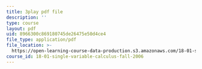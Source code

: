 ```yaml
---
title: 3play pdf file
description: ''
type: course
layout: pdf
uid: 8966300c869180745de26475e50d4ce4
file_type: application/pdf
file_location: >-
  https://open-learning-course-data-production.s3.amazonaws.com/18-01-single-variable-calculus-fall-2006/8966300c869180745de26475e50d4ce4_hjZhPczMkL4.pdf
course_id: 18-01-single-variable-calculus-fall-2006
---
```

